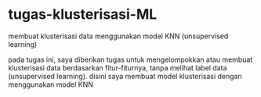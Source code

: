 # tugas-klusterisasi-ML
membuat klusterisasi data menggunakan model KNN (unsupervised learning)

pada tugas ini, saya diberikan tugas untuk mengelompokkan atau membuat klusterisasi data berdasarkan fitur-fiturnya, tanpa melihat label data (unsupervised learning). disini saya membuat model klusterisasi dengan menggunakan model KNN
